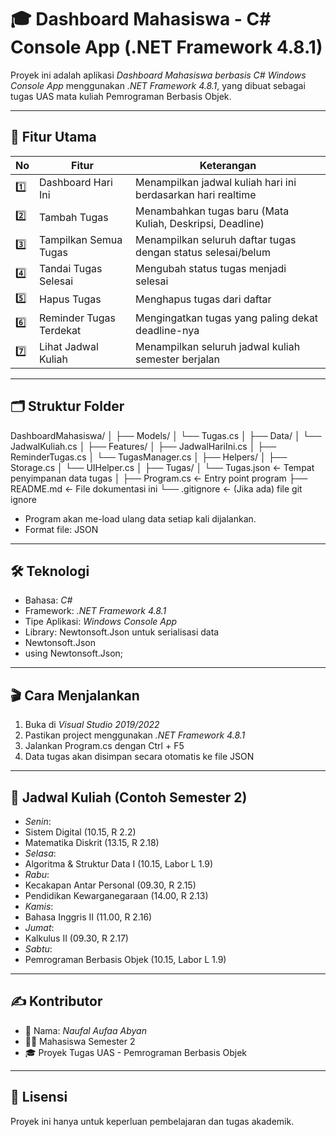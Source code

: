 # 🎓 Dashboard Mahasiswa - C# Console App (.NET Framework 4.8.1)

Proyek ini adalah aplikasi *Dashboard Mahasiswa berbasis C# Windows Console App* menggunakan *.NET Framework 4.8.1*, yang dibuat sebagai tugas UAS mata kuliah Pemrograman Berbasis Objek.

---

## 📌 Fitur Utama

| No | Fitur | Keterangan |
|----|-------|------------|
| 1️⃣ | Dashboard Hari Ini | Menampilkan jadwal kuliah hari ini berdasarkan hari realtime |
| 2️⃣ | Tambah Tugas | Menambahkan tugas baru (Mata Kuliah, Deskripsi, Deadline) |
| 3️⃣ | Tampilkan Semua Tugas | Menampilkan seluruh daftar tugas dengan status selesai/belum |
| 4️⃣ | Tandai Tugas Selesai | Mengubah status tugas menjadi selesai |
| 5️⃣ | Hapus Tugas | Menghapus tugas dari daftar |
| 6️⃣ | Reminder Tugas Terdekat | Mengingatkan tugas yang paling dekat deadline-nya |
| 7️⃣ | Lihat Jadwal Kuliah | Menampilkan seluruh jadwal kuliah semester berjalan |

---

## 🗂 Struktur Folder

DashboardMahasiswa/
│
├── Models/
│   └── Tugas.cs
│
├── Data/
│   └── JadwalKuliah.cs
│
├── Features/
│   ├── JadwalHariIni.cs
│   ├── ReminderTugas.cs
│   └── TugasManager.cs
│
├── Helpers/
│   ├── Storage.cs
│   └── UIHelper.cs
│
├── Tugas/
│   └── Tugas.json         ← Tempat penyimpanan data tugas
│
├── Program.cs             ← Entry point program
├── README.md              ← File dokumentasi ini
└── .gitignore             ← (Jika ada) file git ignore


- Program akan me-load ulang data setiap kali dijalankan.
- Format file: JSON

---

## 🛠 Teknologi

- Bahasa: *C#*
- Framework: *.NET Framework 4.8.1*
- Tipe Aplikasi: *Windows Console App*
- Library: Newtonsoft.Json untuk serialisasi data
- Newtonsoft.Json
- using Newtonsoft.Json;

---

## 🎬 Cara Menjalankan

1. Buka di *Visual Studio 2019/2022*
2. Pastikan project menggunakan *.NET Framework 4.8.1*
3. Jalankan Program.cs dengan Ctrl + F5
4. Data tugas akan disimpan secara otomatis ke file JSON

---

## 📅 Jadwal Kuliah (Contoh Semester 2)

- *Senin*:
- Sistem Digital (10.15, R 2.2)
- Matematika Diskrit (13.15, R 2.18)
- *Selasa*:
- Algoritma & Struktur Data I (10.15, Labor L 1.9)
- *Rabu*:
- Kecakapan Antar Personal (09.30, R 2.15)
- Pendidikan Kewarganegaraan (14.00, R 2.13)
- *Kamis*:
- Bahasa Inggris II (11.00, R 2.16)
- *Jumat*:
- Kalkulus II (09.30, R 2.17)
- *Sabtu*:
- Pemrograman Berbasis Objek (10.15, Labor L 1.9)

---

## ✍ Kontributor

- 👤 Nama: *Naufal Aufaa Abyan*
- 👨‍🎓 Mahasiswa Semester 2
- 🎓 Proyek Tugas UAS - Pemrograman Berbasis Objek

---

## 📜 Lisensi

Proyek ini hanya untuk keperluan pembelajaran dan tugas akademik.
